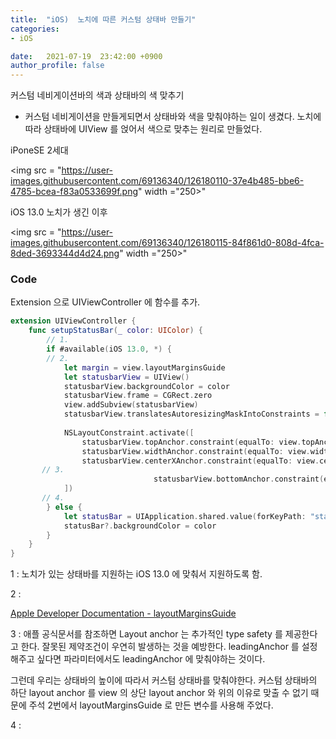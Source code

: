 ```yaml
---
title:  "iOS)  노치에 따른 커스텀 상태바 만들기"
categories:
- iOS

date:   2021-07-19  23:42:00 +0900
author_profile: false
---
```

커스텀 네비게이션바의 색과 상태바의 색 맞추기

- 커스텀 네비게이션을 만들게되면서 상태바와 색을 맞춰야하는 일이 생겼다. 노치에 따라 상태바에 UIView 를 얹어서 색으로 맞추는 원리로 만들었다.

iPoneSE 2세대

<img src = "https://user-images.githubusercontent.com/69136340/126180110-37e4b485-bbe6-4785-bcea-f83a0533699f.png" width ="250>"

iOS 13.0 노치가 생긴 이후

<img src = "https://user-images.githubusercontent.com/69136340/126180115-84f861d0-808d-4fca-8ded-3693344d4d24.png" width ="250>"

### Code

Extension 으로 UIViewController 에 함수를 추가.

```swift
extension UIViewController {
    func setupStatusBar(_ color: UIColor) {
        // 1.
        if #available(iOS 13.0, *) {
        // 2.
            let margin = view.layoutMarginsGuide
            let statusbarView = UIView()
            statusbarView.backgroundColor = color
            statusbarView.frame = CGRect.zero
            view.addSubview(statusbarView)
            statusbarView.translatesAutoresizingMaskIntoConstraints = false
            
            NSLayoutConstraint.activate([
                statusbarView.topAnchor.constraint(equalTo: view.topAnchor),
                statusbarView.widthAnchor.constraint(equalTo: view.widthAnchor, multiplier: 1.0),
                statusbarView.centerXAnchor.constraint(equalTo: view.centerXAnchor),
       // 3.
                                statusbarView.bottomAnchor.constraint(equalTo: margin.topAnchor)
            ])
       // 4.     
        } else {
            let statusBar = UIApplication.shared.value(forKeyPath: "statusBarWindow.statusBar") as? UIView
            statusBar?.backgroundColor = color
        }
    }
}
```

1 : 노치가 있는 상태바를 지원하는 iOS 13.0 에 맞춰서 지원하도록 함.

2 : 

[Apple Developer Documentation - layoutMarginsGuide](https://developer.apple.com/documentation/uikit/uiview/1622651-layoutmarginsguide)

3 : 애플 공식문서를 참조하면 Layout anchor 는 추가적인 type safety 를 제공한다고 한다. 잘못된 제약조건이 우연히 발생하는 것을 예방한다. leadingAnchor 를 설정해주고 싶다면 파라미터에서도 leadingAnchor 에 맞춰야하는 것이다.

그런데 우리는 상태바의 높이에 따라서 커스텀 상태바를 맞춰야한다. 커스텀 상태바의 하단 layout anchor 를 view 의 상단 layout anchor 와 위의 이유로 맞출 수 없기 때문에 주석 2번에서 layoutMarginsGuide 로 만든 변수를 사용해 주었다.

4 :
